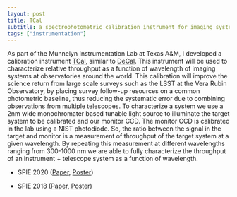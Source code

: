 ```yaml
---
layout: post
title: TCal
subtitle: a spectrophotometric calibration instrument for imaging systems
tags: ["instrumentation"]
---
```


As part of the Munnelyn Instrumentation Lab at Texas A&M, I developed
a calibration instrument [TCal](https://instrumentation.tamu.edu/instruments/tcal/),
similar to [DeCal](http://instrumentation.tamu.edu/decal).
This instrument will be used to characterize relative throughput as a function
of wavelength of imaging systems at observatories around the world.
This calibration will improve the science return from large scale surveys such
as the LSST at the Vera Rubin Observatory, by placing survey follow-up resources
on a common photometric baseline, thus reducing the systematic error due to
combining observations from multiple telescopes.
To characterize a system we use a 2nm wide monochromater based tunable light
source to illuminate the target system to be calibrated and our monitor CCD.
The monitor CCD is calibrated in the lab using a NIST photodiode.
So, the ratio between the signal in the target and monitor is a
measurement of throughput of the target system at a given wavelength.
By repeating this measurement at different wavelengths ranging from 300-1000 nm
we are able to fully characterize the throughput of an instrument + telescope
system as a function of wavelength.

* SPIE 2020 ([Paper](https://instrumentation.tamu.edu/publications/assets/2020-SPIE-11447-108-Further_development_and_testing_of_TCal-a_mobile_spectrophotometric_calibration_unit_for_astronomical_imaging_systems_paper.pdf),
[Poster](https://instrumentation.tamu.edu/publications/assets/2020-SPIE-11447-108-Further_development_and_testing_of_TCal-a_mobile_spectrophotometric_calibration_unit_for_astronomical_imaging_systems_poster.pdf))

* SPIE 2018 ([Paper](https://instrumentation.tamu.edu/publications/assets/2018-SPIE-10702-119-TCal_paper_1.pdf),
[Poster](https://instrumentation.tamu.edu/publications/assets/2018-SPIE-10702-119-TCal_poster.pdf))